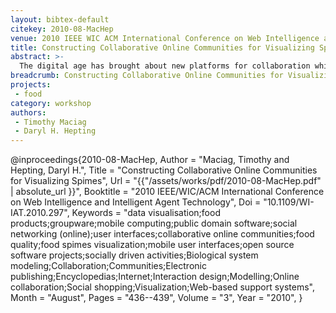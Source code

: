 ```yaml
---
layout: bibtex-default
citekey: 2010-08-MacHep
venue: 2010 IEEE WIC ACM International Conference on Web Intelligence and Intelligent Agent Technology
title: Constructing Collaborative Online Communities for Visualizing Spimes (2010)
abstract: >-
  The digital age has brought about new platforms for collaboration which have provided interesting and effective ways of enabling people to engage in a wide variety of socially-driven activities. One only needs to observe the many free/libre open source software projects on the web, where millions of connected individuals actively participate in the development and deployment of a wide range of software applications and tools. For many of us, there is a great appeal to this ideology, one comprising of a more transparent and open culture of collaboration. Such activities encourage freedom and shared learning which could be considered essential to human growth and innovation. In this paper we describe research with such goals. Specific to our research includes the development of online and mobile user interfaces for the visualization of food ''spimes'' (informationally-rich food-based data), seeking to understand how best to enable and encourage people to share information/knowledge, visualize/compare choices, and understand different aspects of food quality. By democratizing food knowledge in such respects, it is the goal that we develop a more satisfying food culture, enabling people to collectively realize more healthy, socially acceptable, environmentally friendly, and cost-effective food choices.
breadcrumb: Constructing Collaborative Online Communities for Visualizing Spimes (2010)
projects:
 - food
category: workshop
authors:
 - Timothy Maciag 
 - Daryl H. Hepting 
---
```

@inproceedings{2010-08-MacHep,
	Author =  "Maciag, Timothy and Hepting, Daryl H.",
	Title =  "Constructing Collaborative Online Communities for Visualizing Spimes",
	Url = \"{{"/assets/works/pdf/2010-08-MacHep.pdf" | absolute_url }}\",
	Booktitle =  "2010 IEEE/WIC/ACM International Conference on Web Intelligence and Intelligent Agent Technology",
	Doi =  "10.1109/WI-IAT.2010.297",
	Keywords =  "data visualisation;food products;groupware;mobile computing;public domain software;social networking (online);user interfaces;collaborative online communities;food quality;food spimes visualization;mobile user interfaces;open source software projects;socially driven activities;Biological system modeling;Collaboration;Communities;Electronic publishing;Encyclopedias;Internet;Interaction design;Modelling;Online collaboration;Social shopping;Visualization;Web-based support systems",
	Month =  "August",
	Pages =  "436--439",
	Volume =  "3",
	Year =  "2010",
}

